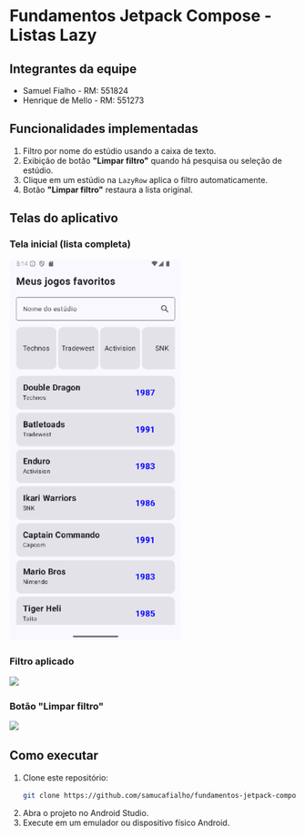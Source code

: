 # Fundamentos Jetpack Compose - Listas Lazy

## Integrantes da equipe
- Samuel Fialho - RM: 551824
- Henrique de Mello - RM: 551273

## Funcionalidades implementadas
1. Filtro por nome do estúdio usando a caixa de texto.
2. Exibição de botão **"Limpar filtro"** quando há pesquisa ou seleção de estúdio.
3. Clique em um estúdio na `LazyRow` aplica o filtro automaticamente.
4. Botão **"Limpar filtro"** restaura a lista original.

## Telas do aplicativo
### Tela inicial (lista completa)
<img src="app/src/main/java/samucafialho/com/github/fundamentos_jetpack_compose_listas_lazy/images/Primeira_tela_listas_jetpackcompose.png" width="300">


### Filtro aplicado
<img src="[/src/main/java/samucafialho/com/github/fundamentos_jetpack_compose_listas_lazy/images/filtroaplicado.png](https://github.com/SamucaFialho/fundamentos-jetpack-compose-listas-lazy/blob/main/app/src/main/java/samucafialho/com/github/fundamentos_jetpack_compose_listas_lazy/images/filtroaplicado.png)" width="300">

### Botão "Limpar filtro"
<img src="/src/main/java/samucafialho/com/github/fundamentos_jetpack_compose_listas_lazy/images/videolimparfiltro.mp4" width="300">

## Como executar
1. Clone este repositório:
   ```bash
   git clone https://github.com/samucafialho/fundamentos-jetpack-compose-listas-lazy.git
2. Abra o projeto no Android Studio.
3. Execute em um emulador ou dispositivo físico Android.
